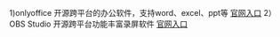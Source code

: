 1)onlyoffice
开源跨平台的办公软件，支持word、excel、ppt等
[官网入口](https://www.onlyoffice.com/zh/)
2）OBS Studio
开源跨平台功能丰富录屏软件
[官网入口](https://obsproject.com/)